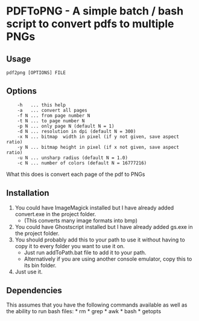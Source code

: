 PDFToPNG - A simple batch / bash script to convert pdfs to multiple PNGs
============================================================

Usage
------------

``pdf2png [OPTIONS] FILE``

Options
--------

        -h   ... this help
        -a   ... convert all pages
        -f N ... from page number N
        -t N ... to page number N
        -p N ... only page N (default N = 1)
        -d N ... resolution in dpi (default N = 300)
        -x N ... bitmap  width in pixel (if y not given, save aspect ratio)
        -y N ... bitmap height in pixel (if x not given, save aspect ratio)
        -u N ... unsharp radius (default N = 1.0)
        -c N ... number of colors (default N = 16777216)


What this does is convert each page of the pdf to PNGs

Installation
-------------

1. You could have ImageMagick installed but I have already added convert.exe in the project folder.
	* (This converts many image formats into bmp)
2. You could have Ghostscript installed but I have already added gs.exe in the project folder.
3. You should probably add this to your path to use it without having to copy it to every folder you want to use it on.
	* Just run addToPath.bat file to add it to your path.
	* Alternatively if you are using another console emulator, copy this to its bin folder.
4. Just use it.

Dependencies
------------

This assumes that you have the following commands available as well as the ability to run bash files:
	* rm
	* grep
	* awk
	* bash
	* getopts